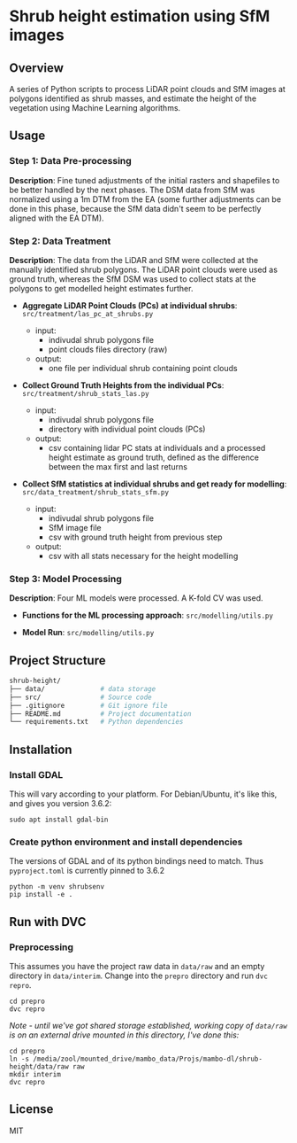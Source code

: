 # Shrub height estimation using SfM images

## Overview

A series of Python scripts to process LiDAR point clouds and SfM images at polygons identified as shrub masses, and estimate the height of the vegetation using Machine Learning algorithms.

## Usage

### Step 1: Data Pre-processing

**Description**: Fine tuned adjustments of the initial rasters and shapefiles to be better handled by the next phases. The DSM data from SfM was normalized using a 1m DTM from the EA (some further adjustments can be done in this phase, because the SfM data didn't seem to be perfectly aligned with the EA DTM).

### Step 2: Data Treatment
**Description**: The data from the LiDAR and SfM were collected at the manually identified shrub polygons. The LiDAR point clouds were used as ground truth, whereas the SfM DSM was used to collect stats at the polygons to get modelled height estimates further.

- **Aggregate LiDAR Point Clouds (PCs) at individual shrubs**: `src/treatment/las_pc_at_shrubs.py`
    - input: 
        - indivudal shrub polygons file
        - point clouds files directory (raw)
    - output: 
        - one file per individual shrub containing point clouds

- **Collect Ground Truth Heights from the individual PCs**: `src/treatment/shrub_stats_las.py`
    - input: 
        - indivudal shrub polygons file
        - directory with individual point clouds (PCs)
    - output: 
        - csv containing lidar PC stats at individuals and a processed height estimate as ground truth, defined as the difference between the max first and last returns

- **Collect SfM statistics at individual shrubs and get ready for modelling**: `src/data_treatment/shrub_stats_sfm.py`
    - input:
        - indivudal shrub polygons file
        - SfM image file
        - csv with ground truth height from previous step
    - output: 
        - csv with all stats necessary for the height modelling

### Step 3: Model Processing
**Description**: Four ML models were processed. A K-fold CV was used.

- **Functions for the ML processing approach**: `src/modelling/utils.py`

- **Model Run**: `src/modelling/utils.py`

## Project Structure

```bash
shrub-height/
├── data/              # data storage
├── src/               # Source code
├── .gitignore         # Git ignore file
├── README.md          # Project documentation
└── requirements.txt   # Python dependencies
```
## Installation

### Install GDAL

This will vary according to your platform. For Debian/Ubuntu, it's like this, and gives you version 3.6.2:

`sudo apt install gdal-bin`

### Create python environment and install dependencies

The versions of GDAL and of its python bindings need to match. Thus `pyproject.toml` is currently pinned to 3.6.2

```
python -m venv shrubsenv
pip install -e .
```

## Run with DVC

### Preprocessing

This assumes you have the project raw data in `data/raw` and an empty directory in `data/interim`.
Change into the `prepro` directory and run `dvc repro`.

```
cd prepro
dvc repro
```

_Note - until we've got shared storage established, working copy of `data/raw` is on an external drive mounted in this directory, I've done this:_

```
cd prepro
ln -s /media/zool/mounted_drive/mambo_data/Projs/mambo-dl/shrub-height/data/raw raw
mkdir interim
dvc repro
```

## License

MIT
